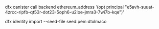 dfx canister call backend ethereum_address '(opt principal "e5avh-suuat-4zrcc-ripfb-qt53r-dot23-5oph6-u2loe-jmra3-7wi7b-kqe")'

dfx identity import --seed-file seed.pem dtolmaco